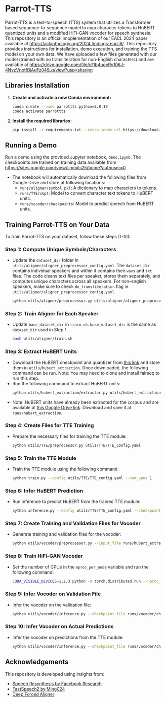 # Parrot-TTS

Parrot-TTS is a text-to-speech (TTS) system that utilizes a Transformer based sequence-to-sequence model to map character tokens to HuBERT quantized units and a modified HiFi-GAN vocoder for speech synthesis. This repository is an official impplementation of our EACL 2024 paper available at https://aclanthology.org/2024.findings-eacl.6/. This repository provides instructions for installation, demo execution, and training the TTS model on your own data. We have uploaded a few files generated with our model (trained with no transliteration for non-English characters) and are available at https://drive.google.com/file/d/1b4uoeRv106J-4NvzVnotfBiAuFz049_q/view?usp=sharing

## Libraries Installation

1. **Create and activate a new Conda environment:**
    ```bash
    conda create --name parrottts python=3.8.19
    conda activate parrottts
    ```

2. **Install the required libraries:**
    ```bash
    pip install -r requirements.txt --extra-index-url https://download.pytorch.org/whl/cu125
    ```

## Running a Demo

Run a demo using the provided Jupyter notebook, `demo.ipynb`. The checkpoints are trained on training data available from https://sites.google.com/view/limmits25/home?authuser=0

- The notebook will automatically download the following files from Google Drive and store at following locations:
    - `runs/aligner/symbol.pkl`: A dictionary to map characters to tokens.
    - `runs/TTE/ckpt`: Model to convert character text tokens to HuBERT units.
    - `runs/vocoder/checkpoints`: Model to predict speech from HuBERT units.

## Training Parrot-TTS on Your Data

To train Parrot-TTS on your dataset, follow these steps (1-10):

### Step 1: Compute Unique Symbols/Characters

- Update the `dataset_dir` folder in `utils/aligner/aligner_preprocessor_config.yaml`. The `dataset_dir` contains individual speakers and within it contains their `wavs` and `txt` files. The code cleans text files per speaker, stores them separately, and computes unique characters across all speakers. For non-english speakers, make sure to check `do_transliteration` flag in `utils/aligner/aligner_preprocessor_config.yaml`.
    ```bash
    python utils/aligner/preprocessor.py utils/aligner/aligner_preprocessor_config.yaml
    ```

### Step 2: Train Aligner for Each Speaker

- Update `base_dataset_dir` in `train.sh`. `base_dataset_dir` is the same as `dataset_dir` used in Step 1.
    ```bash
    bash utils/aligner/train.sh
    ```

### Step 3: Extract HuBERT Units

- Download the HuBERT checkpoint and quantizer from [this link](https://github.com/facebookresearch/fairseq/blob/main/examples/speech_to_speech/docs/textless_s2st_real_data.md) and store them in `utils/hubert_extraction`. Once downloaded, the following command can be run. Note: You may need to clone and install fairseq to run this step. 
- Run the following command to extract HuBERT units:
    ```bash
    python utils/hubert_extraction/extractor.py utils/hubert_extraction/hubert_config.yaml
    ```
- Note: HuBERT units have already been extracted for the corpus and are available at [this Google Drive link](https://drive.google.com/file/d/1kMPqObD9QlVmN3JzaUZ0jUJGBbFtEyrG/view?usp=drive_link). Download and save it at `runs/hubert_extraction`.

### Step 4: Create Files for TTE Training

- Prepare the necessary files for training the TTE module:
    ```bash
    python utils/TTE/preprocessor.py utils/TTE/TTE_config.yaml
    ```

### Step 5: Train the TTE Module

- Train the TTE module using the following command:
    ```bash
    python train.py --config utils/TTE/TTE_config.yaml --num_gpus 1
    ```

### Step 6: Infer HuBERT Prediction

- Run inference to predict HuBERT from the trained TTE module:
    ```bash
    python inference.py --config utils/TTE/TTE_config.yaml --checkpoint_pth runs/TTE/ckpt/parrot_model-step=50000-val_total_loss_step=0.00.ckpt --device cuda:2
    ```

### Step 7: Create Training and Validation Files for Vocoder

- Generate training and validation files for the vocoder:
    ```bash
    python utils/vocoder/preprocessor.py --input_file runs/hubert_extraction/hubert.txt --root_path runs/vocoder
    ```

### Step 8: Train HiFi-GAN Vocoder

- Set the number of GPUs in the `nproc_per_node` variable and run the following command:
    ```bash
    CUDA_VISIBLE_DEVICES=1,2,3 python -m torch.distributed.run --nproc_per_node=3 utils/vocoder/train.py --checkpoint_path runs/vocoder/checkpoints --config utils/vocoder/config.json
    ```

### Step 9: Infer Vocoder on Validation File

- Infer the vocoder on the validation file:
    ```bash
    python utils/vocoder/inference.py --checkpoint_file runs/vocoder/checkpoints -n 100 --vc --input_code_file runs/vocoder/val.txt --output_dir runs/vocoder/generations_vocoder
    ```

### Step 10: Infer Vocoder on Actual Predictions

- Infer the vocoder on predictions from the TTE module:
    ```bash
    python utils/vocoder/inference.py --checkpoint_file runs/vocoder/checkpoints -n 100 --vc --input_code_file runs/TTE/predictions.txt --output_dir runs/vocoder/generations_tte
    ```

## Acknowledgements

This repository is developed using insights from:
- [Speech Resynthesis by Facebook Research](https://github.com/facebookresearch/speech-resynthesis)
- [FastSpeech2 by Ming024](https://github.com/ming024/FastSpeech2)
- [Deep Forced Aligner](https://github.com/as-ideas/DeepForcedAligner)